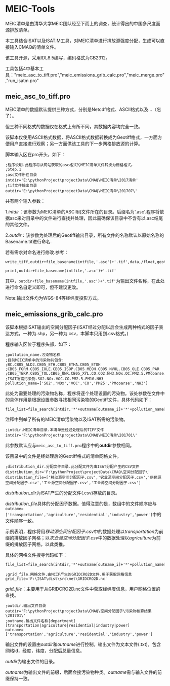 # MEIC-Tools

MEIC清单是由清华大学MEIC团队经至下而上的调查，统计得出的中国多尺度面源排放清单。

本工具结合ISAT以及ISAT.M工具，对MEIC清单进行排放源强度分配，生成可以直接输入CMAQ的清单文件。

该工具开源，采用IDL8.5编写，编码格式为GB2312。

工具包括4中基本工具："meic_asc_to_tiff.pro","meic_emissions_grib_calc.pro","meic_merge.pro","run_isatm.pro"

## meic_asc_to_tiff.pro

MEIC清单的数据默认提供三种方式，分别是Netcdf格式、ASCII格式以及...（忘了）。

但三种不同格式的数据仅在格式上有所不同，其数据内容均完全一致。

该脚本仅使用ASCII格式数据，将ASCII格式数据转换成为Geotiff格式，一方面方便用户直接进行观察；另一方面供该工具的下一步网格排放源的计算。

脚本输入区在pro开头，如下：
```
;程序说明.此程序将从网站获取的asc格式的MEIC清单文件转换为栅格格式。
;Step.1
;asc文件所在目录
intdir='E:\pythonProject\projectData\CMAQ\MEIC清单\2017清单'
;tif文件输出目录
outdir='E:\pythonProject\projectData\CMAQ\MEIC清单\201707\'
```
共有两个输入参数：

1.*intdir*：该参数为MEIC清单的ASCII码文件所在的目录。后缀名为'.asc'.程序将依据asc来对目录中的文件进行查找并处理，因此需确保该目录中不含有以.asc结尾的其他文件。

2.*outdir*：该参数为处理后的Geotiff输出目录，所有文件的名称默认以原始名称的Basename.tif进行命名.

若有需求对命名进行修改.参考：
```
write_tiff,outdir+file_basename(intfile,'.asc')+'.tif',data,/float,geotiff=geo_info
     
print,outdir+file_basename(intfile,'.asc')+'.tif'
```
其中，`outdir+file_basename(intfile,'.asc')+'.tif'`为输出文件名称，在此处进行命名自定义即可，但不建议更改。

Note:输出文件均为WGS-84等经纬度投影方式。

## meic_emissions_grib_calc.pro

该脚本根据ISAT输出的空间分配因子(ISAT经过分配以后会生成两种格式的因子表达方式，一种为.shp，另一种为.csv，本脚本只用到.csv格式。)

程序输入区位于程序头部，如下：
```
;pollution_name.污染物名称
;目前MEIC清单中的污染物共包含:
;BC.CB05_ALD2.CB05_ETH.CB05_ETHA.CB05_ETOH
;CB05_FORM.CB05_IOLE.CB05_ISOP.CB05_MEOH.CB05_NVOL.CB05_OLE.CB05_PAR
;CB05_TERP.CB05_TOL.CB05_UNR.CB05_XYL.CO.CO2.NH3.NOx.OC.PM2.5.PMcoarse.SO2.VOC
;ISAT所需污染物.SO2.NOx.VOC.CO.PM2.5.PM10.NH3
pollution_name=['SO2','NOx','VOC','CO','PM25','PMcoarse','NH3']
```
此处为需要处理的污染物名称，程序将逐个处理设置的污染物。该处参数在文件中的具体作用是根据设置参数寻找相同污染物的Geotiff文件，具体代码如下：
```
file_list=file_search(intdir,'*'+outname[outname_i]+'*'+pollution_name[pollution_i]+'.tif',count=count)
```
注释中列举了所有的MEIC清单污染物以及ISAT所需的污染物。
```
;intdir.MEIC清单目录.本清单是经过处理后的TIFF文件
intdir='F:\pythonProject\projectData\CMAQ\MEIC清单\201701\'
```
此参数默认应与`meic_asc_to_tiff.pro`程序中的**outdir**参数相同。

该目录中的文件是经处理后的Geotiff格式的清单网格文件。
```
;distribution_dir.分配文件目录.此分配文件为由ISAT分配产生的CSV文件
distribution_dir='F:\pythonProject\projectData\CMAQ\空间分配因子\'
distribution_file=['移动源空间分配因子.csv','农业源空间分配因子.csv','居民源空间分配因子.csv','工业源空间分配因子.csv','工业源空间分配因子.csv']
```
*distribution_dir*为ISAT产生的分配文件(.csv)存放的目录。

*distribution_file*具体的分配因子数据。值得注意的是，数组中的文件顺序应与`outname=['transportation','agriculture','residential','industry','power']`中的文件顺序一致。

示例表明，程序将用*移动源空间分配因子.csv*中的数据处理以*transportation*为前缀的排放因子网格；以*农业源空间分配因子.csv*中的数据处理以*agriculture*为前缀的排放因子网格，以此类推。

具体的网格文件搜寻代码如下：
```
file_list=file_search(intdir,'*'+outname[outname_i]+'*'+pollution_name[pollution_i]+'.tif',count=count)
```

```
;grid_file.网格文件.由MCIP产生的GRIDCRO2D文件.用于获取网格信息
grid_file='F:\ISAT\dist\src\met\GRIDCRO2D.nc'
```
*grid_file*：主要用于从GRIDCRO2D.nc文件中获取经纬度信息，用户网格位置的查找。

```
;outdir.输出文件目录
outdir='F:\pythonProject\projectData\CMAQ\空间分配因子\污染物核算结果\201701\'
;outname.输出文件名称[department] [transportation|agriculture|residential|industry|power]
outname=['transportation','agriculture','residential','industry','power']
```

输出文件的设置由*outdir*和*outname*进行控制。输出文件为文本文件(.txt)，包含网格id，经度，纬度，分配后总量信息。

*outdir*为输出文件的目录。

*outname*为输出文件的前缀，后面会接污染物种类。*outname*需与输入文件的前缀保持一致。

